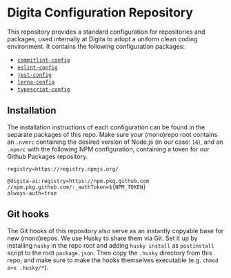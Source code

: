 
# Digita Configuration Repository

This repository provides a standard configuration for repositories and packages, used internally at Digita to adopt a uniform clean coding environment. It contains the following configuration packages:

- [`commitlint-config`](./packages/commitlint-config#readme)
- [`eslint-config`](./packages/eslint-config#readme)
- [`jest-config`](./packages/jest-config#readme)
- [`lerna-config`](./packages/lerna-config#readme)
- [`typescript-config`](./packages/typescript-config#readme)

## Installation

The installation instructions of each configuration can be found in the separate packages of this repo. Make sure your (mono)repo root contains an `.nvmrc` containing the desired version of Node.js (in our case: `14`), and an `.npmrc` with the following NPM configuration, containing a token for our Github Packages repository.

```
registry=https://registry.npmjs.org/

@digita-ai:registry=https://npm.pkg.github.com
//npm.pkg.github.com/:_authToken=${NPM_TOKEN}
always-auth=true
```

## Git hooks

The Git hooks of this repository also serve as an instantly copyable base for new (mono)repos. We use Husky to share them via Git. Set it up by installing `husky` in the repo root and adding `husky install` as `postinstall` script to the root `package.json`. Then copy the `.husky` directory from this repo, and make sure to make the hooks themselves executable (e.g. `chmod a+x .husky/*`).